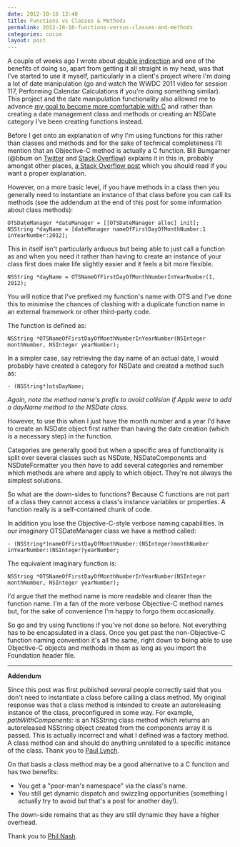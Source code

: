 ```yaml
---
date: 2012-10-16 12:40
title: Functions vs Classes & Methods
permalink: 2012-10-16-functions-versus-classes-and-methods
categories: cocoa
layout: post
---
```


A couple of weeks ago I wrote about [double indirection](http://swwritings.com/post/2012-10-04-double-indirection) and one of the benefits of doing so, apart from getting it all straight in my head, was that I've started to use it myself, particularly in a client's project where I'm doing a lot of date manipulation (go and watch the WWDC 2011 video for session 117, Performing Calendar Calculations if you're doing something similar). This project and the date manipulation functionality also allowed me to advance [my goal to become more comfortable with C](http://swwritings.com/post/2012-09-11-learning-c-programming-and-code-runner) and rather than creating a date management class and methods or creating an NSDate category I've been creating functions instead.

Before I get onto an explanation of why I'm using functions for this rather than classes and methods and for the sake of technical completeness I'll mention that an Objective-C method is actually a C function. Bill Bumgarner (@bbum on [Twitter](https://twitter.com/bbum) and [Stack Overflow](http://stackoverflow.com/users/25646/bbum)) explains it in this in, probably amongst other places, [a Stack Overflow post](http://stackoverflow.com/questions/4846825/c-function-vs-objective-c-method) which you should read if you want a proper explanation.

However, on a more basic level, if you have methods in a class then you generally need to instantiate an instance of that class before you can call its methods (see the addendum at the end of this post for some information about class methods):

	OTSDateManager *dateManager = [[OTSDateManager alloc] init];
	NSString *dayName = [dateManager nameOfFirstDayOfMonthNumber:1 inYearNumber:2012];

This in itself isn't particularly arduous but being able to just call a function as and when you need it rather than having to create an instance of your class first does make life slightly easier and it feels a bit more flexible.

	NSString *dayName = OTSNameOfFirstDayOfMonthNumberInYearNumber(1, 2012);

You will notice that I've prefixed my function's name with OTS and I've done this to minimise the chances of clashing with a duplicate function name in an external framework or other third-party code.

The function is defined as:

	NSString *OTSNameOfFirstDayOfMonthNumberInYearNumber(NSInteger monthNumber, NSInteger yearNumber);

In a simpler case, say retrieving the day name of an actual date, I would probably have created a category for NSDate and created a method such as:

	- (NSString*)otsDayName;

_Again, note the method name's prefix to avoid collision if Apple were to add a dayName method to the NSDate class._

However, to use this when I just have the month number and a year I'd have to create an NSDate object first rather than having the date creation (which is a necessary step) in the function.

Categories are generally good but when a specific area of functionality is split over several classes such as NSDate, NSDateComponents and NSDateFormatter you then have to add several categories and remember which methods are where and apply to which object. They're not always the simplest solutions.

So what are the down-sides to functions? Because C functions are not part of a class they cannot access a class's instance variables or properties. A function really is a self-contained chunk of code.

In addition you lose the Objective-C-style verbose naming capabilities. In our imaginary OTSDateManager class we have a method called:

	- (NSString*)nameOfFirstDayOfMonthNumber:(NSInteger)monthNumber inYearNumber:(NSInteger)yearNumber;

The equivalent imaginary function is:

	NSString *OTSNameOfFirstDayOfMonthNumberInYearNumber(NSInteger monthNumber, NSInteger yearNumber);

I'd argue that the method name is more readable and clearer than the function name. I'm a fan of the more verbose Objective-C method names but, for the sake of convenience I'm happy to forgo them occasionally.

So go and try using functions if you've not done so before. Not everything has to be encapsulated in a class. Once you get past the non-Objective-C function naming convention it's all the same, right down to being able to use Objective-C objects and methods in them as long as you import the Foundation header file.

---

__Addendum__

Since this post was first published several people correctly said that you don't need to instantiate a class before calling a class method. My original response was that a class method is intended to create an autoreleasing instance of the class, preconfigured in some way. For example, _pathWithComponents:_ is an NSString class method which returns an autoreleased NSString object created from the components array it is passed. This is actually incorrect and what I defined was a factory method. A class method can and should do anything unrelated to a specific instance of the class. Thank you to [Paul Lynch](https://alpha.app.net/pauldlynch).

On that basis a class method may be a good alternative to a C function and has two benefits:

* You get a "poor-man's namespace" via the class's name.
* You still get dynamic dispatch and swizzling opportunities (something I actually try to avoid but that's a post for another day!).

The down-side remains that as they are still dynamic they have a higher overhead.
 
Thank you to [Phil Nash](https://alpha.app.net/phil_nash).

